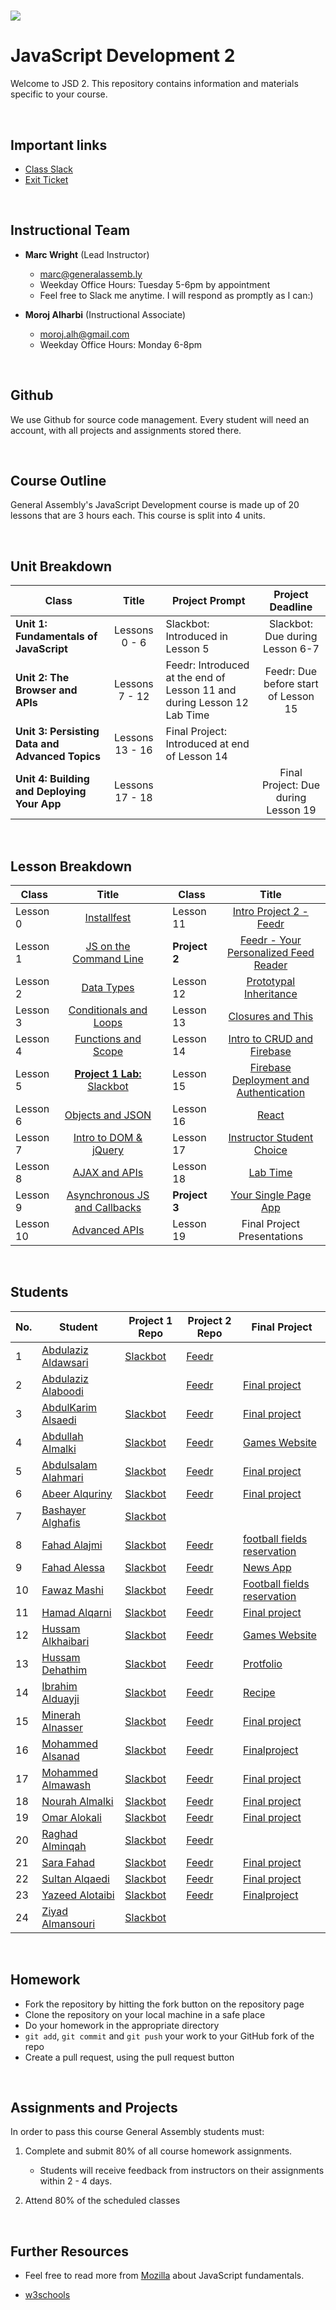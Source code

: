 # ![](https://ga-dash.s3.amazonaws.com/production/assets/logo-9f88ae6c9c3871690e33280fcf557f33.png) 

# JavaScript Development 2
Welcome to JSD 2. This repository contains information and materials specific to your course.

<br>

## Important links
- [Class Slack](https://miskacademy.slack.com/messages/CFCFWUA4S/)
- [Exit Ticket](https://docs.google.com/forms/d/e/1FAIpQLSd8q6vJFvzzOqYzbiEgRSUPO9nUBqhLUuHzWt0B2HXnZRKR2Q/viewform)

<br>

## Instructional Team
- **Marc Wright** (Lead Instructor)
  - [marc@generalassemb.ly](mailto:marc@generalassemb.ly)
  - Weekday Office Hours: Tuesday 5-6pm by appointment
  - Feel free to Slack me anytime. I will respond as promptly as I can:)

- **Moroj Alharbi** (Instructional Associate)
  - [moroj.alh@gmail.com](mailto:moroj.alh@gmail.com)
  - Weekday Office Hours: Monday 6-8pm

<br>

## Github
We use Github for source code management. Every student will need an account, with all projects and assignments stored there. 

<br>

## Course Outline
General Assembly's JavaScript Development course is made up of 20 lessons that are 3 hours each. This course is split into 4 units.

<br>

## Unit Breakdown

| Class | Title | Project Prompt | Project Deadline|
| --- | :---: |  --- | :---: |
| **Unit 1: Fundamentals of JavaScript** | Lessons 0 - 6  | Slackbot: Introduced in Lesson 5| Slackbot: Due during Lesson 6-7|
| **Unit 2: The Browser and APIs** | Lessons 7 - 12 | Feedr: Introduced at the end of Lesson 11 and during Lesson 12 Lab Time| Feedr: Due before start of Lesson 15 |
| **Unit 3: Persisting Data and Advanced Topics**| Lessons 13 - 16 |Final Project: Introduced at end of Lesson 14| |
| **Unit 4: Building and Deploying Your App**| Lessons 17 - 18 ||Final Project: Due during Lesson 19|

<br>

## Lesson Breakdown


| Class | Title |  | Class | Title |
| --- | :---: | --- |  --- | :---: |
| Lesson 0 | [Installfest](https://github.com/misk-jsd2/00-installfest) || Lesson 11 | [Intro Project 2 - Feedr](https://github.com/misk-jsd2/11-project-2-feedr)|
| Lesson 1 | [JS on the Command Line](https://github.com/misk-jsd2/01-command-line-JS) || **Project 2** | [ Feedr - Your Personalized Feed Reader](https://github.com/misk-jsd2/11-project-2-feedr)|
| Lesson 2 | [Data Types](https://github.com/misk-jsd2/02-data-types) || Lesson 12  |[Prototypal Inheritance](curriculum/lesson-plans/13-prototypal-inheritance/README.md) |
| Lesson 3| [Conditionals and Loops](https://github.com/misk-jsd2/03-conditionals-and-loops) || Lesson 13 | [Closures and This](curriculum/lesson-plans/14-closures-and-this/README.md) |
| Lesson 4 | [Functions and Scope](https://github.com/misk-jsd2/04-functions-and-scope) || Lesson 14 | [Intro to CRUD and Firebase](https://github.com/misk-jsd2/14-intro-to-crud-and-firebase) |
| Lesson 5 | [**Project 1 Lab:** Slackbot](https://github.com/misk-jsd2/05-in-class-lab) ||Lesson 15| [Firebase Deployment and Authentication](https://github.com/misk-jsd2/15-firebase-deployment-and-authentication) |
| Lesson 6 | [Objects and JSON](https://github.com/misk-jsd2/06-objects-and-json) ||Lesson 16| [React](curriculum/lesson-plans/17-instructor-student-choice/README.md) |
| Lesson 7 | [Intro to DOM & jQuery](https://github.com/misk-jsd2/07-intro-to-dom-and-jquery)|| Lesson 17 |  [Instructor Student Choice](curriculum/lesson-plans/17-instructor-student-choice/README.md) |
| Lesson 8 | [AJAX and APIs](https://github.com/misk-jsd2/08-ajax-and-apis) || Lesson 18 |  [Lab Time](https://git.generalassemb.ly/ga-ksa/jsd-global/blob/master/curriculum/lesson-plans/18-lab-time/README.md) |
| Lesson 9 | [Asynchronous JS and Callbacks](https://github.com/misk-jsd2/09-asynchronous-javascript-and-callbacks) ||**Project 3** |[Your Single Page App](curriculum/projects/unit4/project-04.md) |
| Lesson 10| [Advanced APIs](https://github.com/misk-jsd2/10-advanced-apis)| |Lesson 19| Final Project Presentations |

<!--[DOM & jQuery Continued](https://github.com/misk-jsd2/09-dom-and-jquery-continued)-->
<br>

## Students

| No. | Student |Project 1 Repo | Project 2 Repo | Final Project
|---  | ---     | ---     |---      |---             |  
|1    | [Abdulaziz Aldawsari](https://github.com/Oz3Oz3) | [Slackbot](https://github.com/Oz3Oz3/05-in-class-lab) | [Feedr](https://github.com/Oz3Oz3/11-project-2-feedr) |  |
|2    | [Abdulaziz Alaboodi](https://github.com/Aziz891) | | [Feedr](https://github.com/Aziz891/11-project-2-feedr) | [Final project](https://github.com/Aziz891/misk_final_project) |
|3    | [AbdulKarim Alsaedi](https://github.com/ajrfs) | [Slackbot](https://github.com/ajrfs/05-in-class-lab) | [Feedr](https://github.com/ajrfs/11-project-2-feedr) | [Final project](https://github.com/ajrfs/final-project-prompt) |
|4    | [Abdullah Almalki](https://github.com/aalmalki) | [Slackbot](https://github.com/aalmalki/05-in-class-lab) | [Feedr](https://github.com/aalmalki/11-project-2-feedr) | [Games Website](https://github.com/husamx99/Games-Website) |
|5    | [Abdulsalam Alahmari](https://github.com/salam9) | [Slackbot](https://github.com/salam9/05-in-class-lab) | [Feedr](https://github.com/salam9/11-project-2-feedr) | [Final project](https://github.com/mo7md2/misk_js_final_project) |
|6    | [Abeer Alquriny](https://github.com/abeersq) | [Slackbot](https://github.com/abeersq/05-in-class-lab) | [Feedr](https://github.com/abeersq/11-project-2-feedr) | [Final project](https://github.com/abeersq/final-project) |
|7    | [Bashayer Alghafis](https://github.com/bashayeralghafis) | [Slackbot](https://github.com/bashayeralghafis/05-in-class-lab) | |  |
|8    | [Fahad Alajmi](https://github.com/fahad5) | [Slackbot](https://github.com/fahad5/05-in-class-lab) | [Feedr](https://github.com/fahad5/11-project-2-feedr) | [football fields reservation](https://github.com/fahad5/football-fields-reservation) |
|9    | [Fahad Alessa](https://github.com/FahadAlessa90) | [Slackbot](https://github.com/FahadAlessa90/05-in-class-lab) | [Feedr](https://github.com/FahadAlessa90/11-project-2-feedr) | [News App](https://github.com/FahadAlessa90/final-project-prompt) |
|10   | [Fawaz Mashi](https://github.com/fawazfm) | [Slackbot](https://github.com/fawazfm/05-in-class-lab) | [Feedr](https://github.com/fawazfm/11-project-2-feedr) | [Football fields reservation](https://github.com/fahad5/football-fields-reservation) |
|11   | [Hamad Alqarni](https://github.com/hamadalqarni) | [Slackbot](https://github.com/hamadalqarni/05-in-class-lab) | [Feedr](https://github.com/hamadalqarni/11-project-2-feedr) | [Final project](https://github.com/OmarAlokali/final-project-prompt) |
|12   | [Hussam Alkhaibari](https://github.com/husamx99) | [Slackbot](https://github.com/husamx99/05-in-class-lab) | [Feedr](https://github.com/husamx99/11-project-2-feedr) | [Games Website](https://github.com/husamx99/Games-Website) |
|13   | [Hussam Dehathim](https://github.com/SamDe4574) | [Slackbot](https://github.com/SamDe4574/05-in-class-lab) | [Feedr](https://github.com/SamDe4574/11-project-2-feedr) | [Protfolio](https://github.com/SamDe4574/Protfolio) |
|14   | [Ibrahim Alduayji](https://github.com/alduayji) | [Slackbot](https://github.com/alduayji/05-in-class-lab) | [Feedr](https://github.com/alduayji/11-project-2-feedr) | [Recipe](https://github.com/alduayji/recipe) |
|15   | [Minerah Alnasser](https://github.com/moneeraalnasser) | [Slackbot](https://github.com/moneeraalnasser/05-in-class-lab) | [Feedr](https://github.com/moneeraalnasser/11-project-2-feedr) | [Final project](https://github.com/abeersq/final-project) |
|16   | [Mohammed Alsanad](https://github.com/mohammedsanad) | [Slackbot](https://github.com/mohammedsanad/05-in-class-lab) | [Feedr](https://github.com/mohammedsanad/11-project-2-feedr) | [Finalproject](https://github.com/mohammedsanad/finalproject) |
|17   | [Mohammed Almawash](https://github.com/mo7md2) | [Slackbot](https://github.com/mo7md2/05-in-class-lab) | [Feedr](https://github.com/mo7md2/11-project-2-feedr) | [Final project](https://github.com/mo7md2/misk_js_final_project) |
|18   | [Nourah Almalki](https://github.com/nourah08) | [Slackbot](https://github.com/nourah08/05-in-class-lab) | [Feedr](https://github.com/nourah08/11-project-2-feedr) | [Final project](https://github.com/abeersq/final-project) |
|19   | [Omar Alokali](https://github.com/OmarAlokali) | [Slackbot](https://github.com/OmarAlokali/05-in-class-lab) | [Feedr](https://github.com/OmarAlokali/11-project-2-feedr) | [Final project](https://github.com/OmarAlokali/final-project-prompt) |
|20   | [Raghad Alminqah](https://github.com/RaghadAlminqah) | [Slackbot](https://github.com/RaghadAlminqah/05-in-class-lab) | [Feedr](https://github.com/RaghadAlminqah/11-project-2-feedr) |  |
|21   | [Sara Fahad](https://github.com/stop741) | [Slackbot](https://github.com/stop741/05-in-class-lab) | [Feedr](https://github.com/stop741/11-project-2-feedr) | [Final project](https://github.com/stop741/final-project) |
|22   | [Sultan Alqaedi](https://github.com/salqaedi0) | [Slackbot](https://github.com/salqaedi0/05-in-class-lab) | [Feedr](https://github.com/salqaedi0/11-project-2-feedr) | [Final project](https://github.com/mo7md2/misk_js_final_project) |
|23   | [Yazeed Alotaibi](https://github.com/yazeedhathal) | [Slackbot](https://github.com/yazeedhathal/05-in-class-lab) | [Feedr](https://github.com/yazeedhathal/11-project-2-feedr) | [Finalproject](https://github.com/mohammedsanad/finalproject) |
|24   | [Ziyad Almansouri](https://github.com/ziyadSman) | [Slackbot](https://github.com/ziyadSman/05-in-class-lab) | |  |



<br>

## Homework


- Fork the repository by hitting the fork button on the repository page
- Clone the repository on your local machine in a safe place
- Do your homework in the appropriate directory
- `git add`, `git commit` and `git push` your work to your GitHub fork of the repo
- Create a pull request, using the pull request button

<br>

## Assignments and Projects

In order to pass this course General Assembly students must:

1.	Complete and submit 80% of all course homework assignments.

	*	Students will receive feedback from instructors on their assignments within 2 - 4 days.

2. Attend 80% of the scheduled classes

<br>

## Further Resources

* Feel free to read more from [Mozilla](https://developer.mozilla.org/en-US/docs/Web/JavaScript/A_re-introduction_to_JavaScript) about JavaScript fundamentals.

* [w3schools](https://www.w3schools.com/js/)
